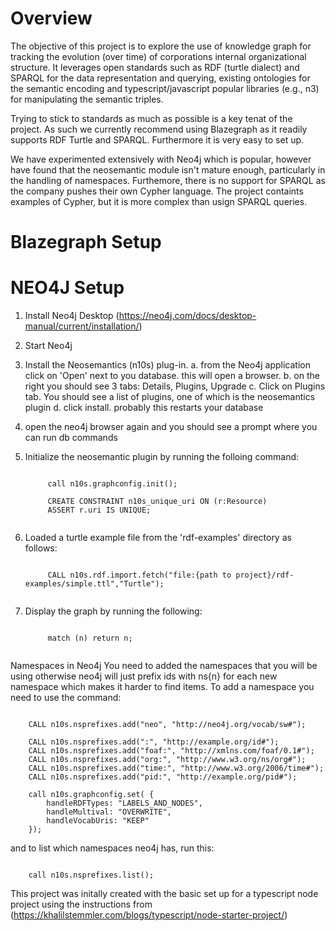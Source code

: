 <h1>Overview</h1>
<p>
The objective of this project is to explore the use of knowledge graph for tracking the evolution (over time) of corporations internal organizational structure.  It leverages open standards such as RDF (turtle dialect) and SPARQL for the data representation and querying, existing ontologies for the semantic encoding and typescript/javascript popular libraries (e.g., n3) for manipulating the semantic triples.
<p>

<p>
Trying to stick to standards as much as possible is a key tenat of the project.  As such we currently recommend using Blazegraph as it readily supports RDF Turtle and SPARQL.  Furthermore it is very easy to set up.

We have experimented extensively with Neo4j which is popular, however have found that the neosemantic module isn't mature enough, particularly in the handling of namespaces.  Furthemore, there is no support for SPARQL as the company pushes their own Cypher language.  The project containts examples of Cypher, but it is more complex than usign SPARQL queries.
</p>

<h1>Blazegraph Setup</h1>



<h1>NEO4J Setup</h1>

1. Install Neo4j Desktop (https://neo4j.com/docs/desktop-manual/current/installation/)
2. Start Neo4j
3. Install the Neosemantics (n10s) plug-in.
    a. from the Neo4j application click on 'Open' next to you database.  this will open a browser.
    b. on the right you should see 3 tabs: Details, Plugins, Upgrade
    c. Click on Plugins tab.  You should see a list of plugins, one of which is the neosemantics plugin
    d. click install.  probably this restarts your database
4. open the neo4j browser again and you should see a prompt where you can run db commands
5. Initialize the neosemantic plugin by running the folloing command:

    <code>
        call n10s.graphconfig.init();        
    </code>

    <code>
        CREATE CONSTRAINT n10s_unique_uri ON (r:Resource)
        ASSERT r.uri IS UNIQUE;
    </code>

6. Loaded a turtle example file from the 'rdf-examples' directory as follows:

    <code>
        CALL n10s.rdf.import.fetch("file:{path to project}/rdf-examples/simple.ttl","Turtle");
    </code>

7. Display the graph by running the following:
    
    <code>
        match (n) return n;
    </code>
    

Namespaces in Neo4j
You need to added the namespaces that you will be using otherwise neo4j will just prefix ids with ns{n} for each new namespace which makes it harder to find items.  To add a namespace you need to use the command:

<code>
    CALL n10s.nsprefixes.add("neo", "http://neo4j.org/vocab/sw#");
</code>

<code>
    CALL n10s.nsprefixes.add(":", "http://example.org/id#");
    CALL n10s.nsprefixes.add("foaf:", "http://xmlns.com/foaf/0.1#");
    CALL n10s.nsprefixes.add("org:", "http://www.w3.org/ns/org#");
    CALL n10s.nsprefixes.add("time:", "http://www.w3.org/2006/time#");
    CALL n10s.nsprefixes.add("pid:", "http://example.org/pid#");
</code>

<code>
    call n10s.graphconfig.set( {
        handleRDFTypes: "LABELS_AND_NODES",
        handleMultival: "OVERWRITE",
        handleVocabUris: "KEEP"
    });
</code>

and to list which namespaces neo4j has, run this:

<code>
    call n10s.nsprefixes.list();
</code>

This project was initally created with the basic set up for a typescript node project using 
the instructions from (https://khalilstemmler.com/blogs/typescript/node-starter-project/)

